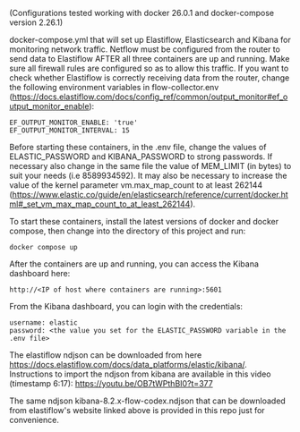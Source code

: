(Configurations tested working with docker 26.0.1 and docker-compose version 2.26.1)

docker-compose.yml that will set up Elastiflow, Elasticsearch and Kibana for monitoring network traffic. Netflow must be configured from the router to send data to Elastiflow AFTER all three containers are up and running. Make sure all firewall rules are configured so as to allow this traffic. If you want to check whether Elastiflow is correctly receiving data from the router, change the following environment variables in flow-collector.env (https://docs.elastiflow.com/docs/config_ref/common/output_monitor#ef_output_monitor_enable):
    
    EF_OUTPUT_MONITOR_ENABLE: 'true'
    EF_OUTPUT_MONITOR_INTERVAL: 15

Before starting these containers, in the .env file, change the values of ELASTIC_PASSWORD and KIBANA_PASSWORD to strong passwords. If necessary also change in the same file the value of MEM_LIMIT (in bytes) to suit your needs (i.e 8589934592). It may also be necessary to increase the value of the kernel parameter vm.max_map_count to at least 262144 (https://www.elastic.co/guide/en/elasticsearch/reference/current/docker.html#_set_vm_max_map_count_to_at_least_262144).

To start these containers, install the latest versions of docker and docker compose, then change into the directory of this project and run:

    docker compose up

After the containers are up and running, you can access the Kibana dashboard here:

    http://<IP of host where containers are running>:5601

From the Kibana dashboard, you can login with the credentials:

    username: elastic
    password: <the value you set for the ELASTIC_PASSWORD variable in the .env file>

The elastiflow ndjson can be downloaded from here https://docs.elastiflow.com/docs/data_platforms/elastic/kibana/. Instructions to import the ndjson from kibana are available in this video (timestamp 6:17): https://youtu.be/OB7tWPthBI0?t=377

The same ndjson kibana-8.2.x-flow-codex.ndjson that can be downloaded from elastiflow's website linked above is provided in this repo just for convenience.

